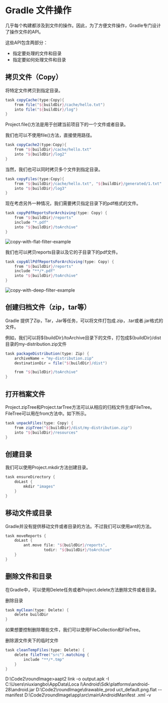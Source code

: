 # Gradle 文件操作

几乎每个构建都涉及到文件的操作。因此，为了方便文件操作，Gradle专门设计了操作文件的API。

这些API包含两部分：

- 指定要处理的文件和目录
- 指定要如何处理文件和目录

## 拷贝文件（Copy）

将特定文件拷贝到指定目录。

```groovy
task copyCache(type:Copy){
	from file("${buildDir}/cache/hello.txt")
	into file("${buildDir}/log")
}
```

Project.file()方法是用于创建当前项目下的一个文件或者目录。

我们也可以不使用file()方法，直接使用路径。

```groovy
task copyCache2(type:Copy){
	from "${buildDir}/cache/hello.txt"
	into "${buildDir}/log2"
}
```

当然，我们也可以同时拷贝多个文件到指定目录。

```groovy
task copyFiles(type:Copy){
	from "${buildDir}/cache/hello.txt", "${buildDir}/generated/1.txt"
	into "${buildDir}/log3"
}
```

现在考虑另外一种情况，我们需要拷贝指定目录下的pdf格式的文件。

```groovy
task copyPdfReportsForArchiving(type: Copy) {
    from "${buildDir}/reports"
    include "*.pdf"
    into "${buildDir}/toArchive"
}
```

![copy-with-flat-filter-example](images\copy-with-flat-filter-example.png)



我们也可以拷贝reports目录以及它的子目录下的pdf文件。

```groovy
task copyAllPdfReportsForArchiving(type: Copy) {
    from "${buildDir}/reports"
    include "**/*.pdf"
    into "${buildDir}/toArchive"
}
```

![copy-with-deep-filter-example](E:\笔记\images\copy-with-deep-filter-example.png)



## 创建归档文件（zip，tar等）

Gradle 提供了Zip，Tar，Jar等任务，可以将文件打包成.zip，.tar或者.jar格式的文件。

例如，我们可以将\${buildDir}/toArchive目录下的文件，打包成\${buildDir}/dist目录的my-distribution.zip文件

```groovy
task packageDistribution(type: Zip) {
    archiveName = "my-distribution.zip"
    destinationDir = file("${buildDir}/dist")

    from "${buildDir}/toArchive"
}
```

## 打开档案文件

Project.zipTree和Project.tarTree方法可以从相应的归档文件生成FileTree。FileTree可以用在from方法中。如下所示。

```groovy
task unpackFiles(type: Copy) {
    from zipTree("${buildDir}/dist/my-distribution.zip")
    into "${buildDir}/resources"
}
```



## 创建目录

我们可以使用Project.mkdir方法创建目录。

```groovy
task ensureDirectory {
    doLast {
        mkdir "images"
    }
}
```



## 移动文件或目录

Gradle并没有提供移动文件或者目录的方法。不过我们可以使用ant的方法。

```groovy
task moveReports {
    doLast {
        ant.move file: "${buildDir}/reports",
                 todir: "${buildDir}/toArchive"
    }
}
```



## 删除文件和目录

在Gradle中，可以使用Delete任务或者Project.delete方法删除文件或者目录。

删除目录

```groovy
task myClean(type: Delete) {
    delete buildDir
}
```

如果想要控制删除哪些文件，我们可以使用FileCollection和FileTree。

删除源文件夹下的临时文件

```groovy
task cleanTempFiles(type: Delete) {
    delete fileTree("src").matching {
        include "**/*.tmp"
    }
}
```

D:\Code2\roundImage>aapt2 link -o output.apk -I C:\Users\niuxiangbo\AppData\Loca
l\Android\Sdk\platforms\android-28\android.jar D:\Code2\roundImage\drawable_prod
uct_default.png.flat --manifest D:\Code2\roundImage\app\src\main\AndroidManifest
.xml -v